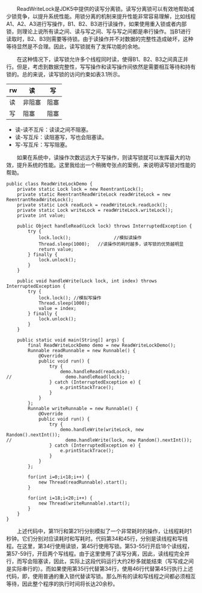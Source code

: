 &emsp;&emsp;ReadWriteLock是JDK5中提供的读写分离锁。读写分离锁可以有效地帮助减少锁竞争，以提升系统性能。用锁分离的机制来提升性能非常容易理解，比如线程A1、A2、A3进行写操作，B1、B2、B3进行读操作，如果使用重入锁或者内部锁，则理论上说所有读之间、读与写之间、写与写之间都是串行操作。当B1进行读取时，B2、B3则需要等待锁。由于读操作并不对数据的完整性造成破坏，这种等待显然是不合理。因此，读写锁就有了发挥功能的余地。

&emsp;&emsp;在这种情况下，读写锁允许多个线程同时读，使得B1、B2、B3之间真正并行。但是，考虑到数据完整性，写写操作和读写操作间依然是需要相互等待和持有锁的。总的来说，读写锁的访问约束如表3.1所示。

rw | 读 | 写
---|---|---
读 | 非阻塞 | 阻塞
写 | 阻塞 | 阻塞

- 读-读不互斥：读读之间不阻塞。
- 读-写互斥：读阻塞写，写也会阻塞读。
- 写-写互斥：写写阻塞。

&emsp;&emsp;如果在系统中，读操作次数远远大于写操作，则读写锁就可以发挥最大的功效，提升系统的性能。这里我给出一个稍微夸张点的案例，来说明读写锁对性能的帮助。
```
public class ReadWriteLockDemo {
    private static Lock lock = new ReentrantLock();
    private static ReentrantReadWriteLock readWriteLock = new ReentrantReadWriteLock();
    private static Lock readLock = readWriteLock.readLock();
    private static Lock writeLock = readWriteLock.writeLock();
    private int value;

    public Object handleRead(Lock lock) throws InterruptedException {
        try {
            lock.lock();                //模拟读操作
            Thread.sleep(1000);   //读操作的耗时越多，读写锁的优势越明显
            return value;
        } finally {
            lock.unlock();
        }
    }

    public void handleWrite(Lock lock, int index) throws InterruptedException {
        try {
            lock.lock(); //模拟写操作
            Thread.sleep(1000);
            value = index;
        } finally {
            lock.unlock();
        }
    }

    public static void main(String[] args) {
        final ReadWriteLockDemo demo = new ReadWriteLockDemo();
        Runnable readRunnable = new Runnable() {
            @Override
            public void run() {
                try {
                    demo.handleRead(readLock);
//                    demo.handleRead(lock);
                } catch (InterruptedException e) {
                    e.printStackTrace();
                }
            }
        };
        Runnable writeRunnable = new Runnable() {
            @Override
            public void run() {
                try {
                    demo.handleWrite(writeLock, new Random().nextInt());
//                    demo.handleWrite(lock, new Random().nextInt());
                } catch (InterruptedException e) {
                    e.printStackTrace();
                }
            }
        };

        for(int i=0;i<18;i++) {
            new Thread(readRunnable).start();
        }

        for(int i=18;i<20;i++) {
            new Thread(writeRunnable).start();
        }
    }
}
```

&emsp;&emsp;上述代码中，第11行和第21行分别模拟了一个非常耗时的操作，让线程耗时1秒钟。它们分别对应读耗时和写耗时。代码第34和45行，分别是读线程和写线程。在这里，第34行使用读锁，第45行使用写锁。第53-55行开启18个读线程，第57-59行，开启两个写线程。由于这里使用了读写分离，因此，读线程完全并行，而写会阻塞读，因此，实际上这段代码运行大约2秒多就能结束（写写成之间是实际串行的）。而如果使用第35行代替第34行，使用46行代替第45行执行上述代码，即，使用普通的重入锁代替读写锁。那么所有的读和写线程之间都必须相互等待，因此整个程序的执行时间将长达20余秒。
